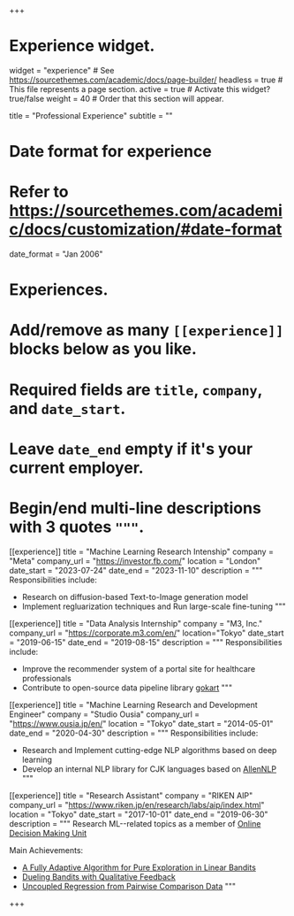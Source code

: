 +++
# Experience widget.
widget = "experience"  # See https://sourcethemes.com/academic/docs/page-builder/
headless = true  # This file represents a page section.
active = true  # Activate this widget? true/false
weight = 40  # Order that this section will appear.

title = "Professional Experience"
subtitle = ""

# Date format for experience
#   Refer to https://sourcethemes.com/academic/docs/customization/#date-format
date_format = "Jan 2006"

# Experiences.
#   Add/remove as many `[[experience]]` blocks below as you like.
#   Required fields are `title`, `company`, and `date_start`.
#   Leave `date_end` empty if it's your current employer.
#   Begin/end multi-line descriptions with 3 quotes `"""`.

[[experience]]
  title = "Machine Learning Research Intenship"
  company = "Meta"
  company_url = "https://investor.fb.com/"
  location = "London"
  date_start = "2023-07-24"
  date_end = "2023-11-10"
  description = """
  Responsibilities include:
  
  * Research on diffusion-based Text-to-Image generation model
  * Implement regluarization techniques and Run large-scale fine-tuning
  """

[[experience]]
  title = "Data Analysis Internship"
  company = "M3, Inc."
  company_url = "https://corporate.m3.com/en/"
  location="Tokyo"
  date_start = "2019-06-15"
  date_end = "2019-08-15"
  description = """
  Responsibilities include:
  
  *  Improve the recommender system of a portal site for healthcare professionals
  *  Contribute to open-source data pipeline library [gokart](https://github.com/m3dev/gokart)
  """

[[experience]]
  title = "Machine Learning Research and Development Engineer"
  company = "Studio Ousia"
  company_url = "https://www.ousia.jp/en/"
  location = "Tokyo"
  date_start = "2014-05-01"
  date_end = "2020-04-30"
  description = """
  Responsibilities include:
  
  * Research and Implement cutting-edge NLP algorithms based on deep learning
  * Develop an internal NLP library for CJK languages based on [AllenNLP](https://github.com/allenai/allennlp)
  """

[[experience]]
  title = "Research Assistant"
  company = "RIKEN AIP"
  company_url = "https://www.riken.jp/en/research/labs/aip/index.html"
  location = "Tokyo"
  date_start = "2017-10-01"
  date_end = "2019-06-30"
  description = """
  Research ML--related topics as a member of [Online Decision Making Unit](https://aip.riken.jp/labs/generic_tech/online_decision_making/?lang=en)
  
  Main Achievements:
  - [A Fully Adaptive Algorithm for Pure Exploration in Linear Bandits](/publication/lingape/)
  - [Dueling Bandits with Qualitative Feedback](/publication/qdb/)
  - [Uncoupled Regression from Pairwise Comparison Data](/publication/uncoupled-regression/)
  """

+++
